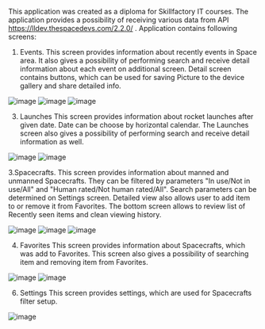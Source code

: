This application was created as a diploma for Skillfactory IT courses.
The application provides a possibility of receiving various data from API https://lldev.thespacedevs.com/2.2.0/ .  Application contains following screens:
1.  Events. 
This screen provides information about recently events in Space area. It also gives a possibility of performing search and receive detail information about each event on additional screen. Detail screen contains buttons, which can be used for saving Picture to the device gallery and share detailed info.

![image](https://github.com/Kirill-Pi/diploma/assets/120498185/11c32714-86c5-4893-89d6-3f322243fa26)
![image](https://github.com/Kirill-Pi/diploma/assets/120498185/5deaa621-739e-4262-b8a3-80aa6c6f5b80)
![image](https://github.com/Kirill-Pi/diploma/assets/120498185/cc71ca45-2efe-41c6-a9cf-49e4d24ee485)

     

3.  Launches
This screen provides information about rocket launches after given date. Date can be choose by horizontal calendar. The Launches screen also gives a possibility of performing search and receive detail information as well.

![image](https://github.com/Kirill-Pi/diploma/assets/120498185/1bfabe3e-5120-4f17-a702-1a3c7c96fe0f)
![image](https://github.com/Kirill-Pi/diploma/assets/120498185/0521e8ac-4342-449e-81a2-f98947934e63)


3.Spacecrafts.
This screen provides information about manned and unmanned Spacecrafts.  They can be filtered by parameters "In use/Not in use/All" and "Human rated/Not human rated/All". Search parameters can be determined on Settings screen. Detailed view also allows user to add item to or remove it from Favorites. The bottom screen allows to review list of Recently seen items and clean viewing history.

![image](https://github.com/Kirill-Pi/diploma/assets/120498185/43578971-6f1c-42cf-af7f-6314e477b20f)
![image](https://github.com/Kirill-Pi/diploma/assets/120498185/89ae121b-f2dd-43d8-b6bf-ce9000f9d694)
![image](https://github.com/Kirill-Pi/diploma/assets/120498185/cf0bd0d5-34b1-4402-b5db-e59200910248)

    
4. Favorites
This screen provides information about Spacecrafts, which was add to Favorites. This screen  also gives a possibility of searching item and removing item from Favorites.

![image](https://github.com/Kirill-Pi/diploma/assets/120498185/69e4990d-f813-43a7-9917-59ff402ab1ce)
![image](https://github.com/Kirill-Pi/diploma/assets/120498185/08c07749-f0fc-4e8f-a4bf-4a4716bbec11)

6. Settings
This screen provides settings, which are used for Spacecrafts filter setup.
 
![image](https://github.com/Kirill-Pi/diploma/assets/120498185/4e2f93e6-8842-441e-ab2a-688a449f005b)
